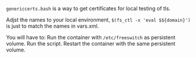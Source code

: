 `genericcerts.bash` is a way to get certificates
for local testing of tls.

Adjst the names to your local environment,
`$(fs_ctl -x 'eval $${domain}')` is just to match the names
in vars.xml.

You will have to: Run the container with `/etc/freeswitch` as
persistent volume. Run the script. Restart the container with
the same persistent volume.

